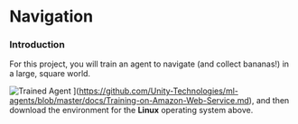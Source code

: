 [//]: # (Image References)
[image1]: https://user-images.githubusercontent.com/10624937/42135619-d90f2f28-7d12-11e8-8823-82b970a54d7e.gif "Trained Agent"
# Navigation
### Introduction
For this project, you will train an agent to navigate (and collect bananas!) in a large, square world. 

![Trained Agent][image1]
](https://github.com/Unity-Technologies/ml-agents/blob/master/docs/Training-on-Amazon-Web-Service.md), and then download the environment for the **Linux** operating system above.
